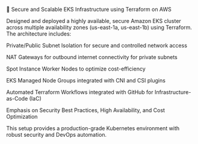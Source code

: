 🚀 Secure and Scalable EKS Infrastructure using Terraform on AWS

Designed and deployed a highly available, secure Amazon EKS cluster across multiple availability zones (us-east-1a, us-east-1b) using Terraform. The architecture includes:

Private/Public Subnet Isolation for secure and controlled network access

NAT Gateways for outbound internet connectivity for private subnets

Spot Instance Worker Nodes to optimize cost-efficiency

EKS Managed Node Groups integrated with CNI and CSI plugins

Automated Terraform Workflows integrated with GitHub for Infrastructure-as-Code (IaC)

Emphasis on Security Best Practices, High Availability, and Cost Optimization

This setup provides a production-grade Kubernetes environment with robust security and DevOps automation.
